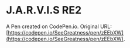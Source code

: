 # J.A.R.V.I.S  RE2

A Pen created on CodePen.io. Original URL: [https://codepen.io/SeeGreatness/pen/zEEbXW](https://codepen.io/SeeGreatness/pen/zEEbXW).


